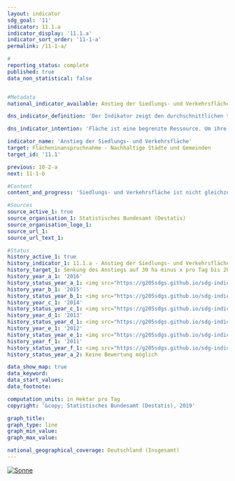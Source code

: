 ```yaml
---                   
layout: indicator                   
sdg_goal: '11'                   
indicator: 11.1.a                   
indicator_display: '11.1.a'                   
indicator_sort_order: '11-1-a'                   
permalink: /11-1-a/                   

#                   
reporting_status: complete                   
published: true                   
data_non_statistical: false                   


#Metadata                   
national_indicator_available: Anstieg der Siedlungs- und Verkehrsfläche                   

dns_indicator_definition: 'Der Indikator zeigt den durchschnittlichen täglichen Anstieg der Siedlungs- und Verkehrsfläche.'                   

dns_indicator_intention: 'Fläche ist eine begrenzte Ressource. Um ihre Nutzung konkurrieren beispielsweise Land- und Forstwirtschaft, Siedlung und Verkehr, Naturschutz, Rohstoffabbau und Energieerzeugung. Die Inanspruchnahme zusätzlicher Flächen für Siedlungs- und Verkehrszwecke soll bis zum Jahr 2030 auf unter 30 Hektar pro Tag begrenzt werden.'                   

indicator_name: 'Anstieg der Siedlungs- und Verkehrsfläche'                   
target: Flächeninanspruchnahme - Nachhaltige Städte und Gemeinden                   
target_id: '11.1'                   

previous: 10-2-a                   
next: 11-1-b                   

#Content                    
content_and_progress: 'Siedlungs- und Verkehrsfläche ist nicht gleichzusetzen mit versiegelter Fläche. Zur Siedlungsund Verkehrsfläche zählen die Nutzungsarten Gebäude- und Freifläche, Betriebsfläche ohne Abbauland, Verkehrsfläche, Erholungsfläche und Friedhöfe. Der Indikator stellt dabei nicht auf die versiegelte Fläche ab, sondern erfasst auch unbebaute und nicht versiegelte Flächen wie Gärten, Hofflächen und Verkehrsbegleitgrün sowie Freiflächen wie Parks und Grünanlagen, Kleingärten, Gartenland innerhalb von Ortslagen, Sport- und Freizeitanlagen, Campingplätze sowie Friedhöfe. Nach Berechnungen der Umweltökonomischen Gesamtrechnungen der Länder wird der Versiegelungsanteil der Siedlungs- und Verkehrsfläche im Länderdurchschnitt auf gut 45&nbsp;% geschätzt (2013). <br><br>Die Datenquelle des Indikators ist die Flächenerhebung nach Art der tatsächlichen Nutzung in den amtlichen Liegenschaftskatastern der Länder. Bedingt durch methodische Umstellungen der amtlichen Liegenschaftskataster ist es in den vergangenen Jahren vermehrt zur Neuzuordnung von Flächen gekommen, denen keine realen Nutzungsänderungen zugrunde lagen. Um die hieraus resultierende Verzerrung partiell auszugleichen, wird für die Beurteilung der Entwicklung ein gleitender Durchschnitt jeweils aus den vier zurückliegenden angegebenen Jahren gebildet. <br><br>Bei der Flächenerhebung nach Art der tatsächlichen Nutzung fand im Jahr 2016 eine methodische Veränderung der Erhebungsgrundlage statt, sodass die Vergleichbarkeit der Daten ab 2016 mit den Vorjahren eingeschränkt ist. Aus diesem Grund ist die Entwicklung des Indikators für das Jahr 2016 nur als gleitender Vierjahresdurchschnitt abgebildet. <br><br>In den Jahren 1992 bis 2015 wurden 8&nbsp;761 Quadratkilometer Flächen in Siedlungs- und Verkehrsfläche umgewandelt. Somit erhöhte sich gegenüber 1992 die Siedlungs- und Verkehrsfläche um 21,7&nbsp;%; dabei stieg die Siedlungsfläche um 29,7&nbsp;% und die Verkehrsfläche um 10,1&nbsp;%. <br><br>In den letzten Jahren hat sich dieser Zuwachs der Siedlungs- und Verkehrsfläche erkennbar abgeschwächt. 2015 lag der gleitende Vierjahresdurchschnitt für neu in Anspruch genommene Flächen für Siedlungs- und Verkehrszwecke bei 66 Hektar pro Tag, im Vergleich zu 120 Hektar pro Tag zu Beginn der Zeitreihe. Bei Fortsetzung der durchschnittlichen Entwicklung der letzten fünf Jahre würde das ursprünglich vorgegebene Ziel von 30 Hektar je Tag, das bereits im Jahr 2020 erreicht werden sollte, im Jahr 2030 erreicht. In 2016 ist der gleitende Vierjahresdurchschnitt weiter auf einen Wert von 62 Hektar für neu in Anspruch genommene Siedlungs- und Verkehrsfläche gesunken. <br><br>Die Entwicklung der Siedlungsfläche wurde in den Jahren 2005 bis 2009 vorübergehend durch hohe Zuwächse in der Nutzungskategorie „Erholungsfläche, Friedhof“ dominiert. Dies spiegelt in diesem Ausmaß keine realen Änderungen in der Landschaft wider und ist unter anderem auf die bereits genannten Umstellungen im Liegenschaftskataster zurückzuführen. Im Jahr 2015 betrug der Anteil der Erholungsflächen und Friedhöfe an der Siedlungs- und Verkehrsfläche 9,8&nbsp;%, wobei der Zuwachs bei den Friedhöfen nur einen marginalen Anteil ausmacht. Von 2012 bis 2014 erhöhte sich der Anstieg der Verkehrsfläche wieder deutlich, ging in 2015 aber wieder zurück. <br><br>Im Jahr 2015 betrug die Siedlungs- und Verkehrsfläche insgesamt 49&nbsp;066 Quadratkilometer und machte damit 13,7&nbsp;% der gesamten Fläche Deutschlands aus. Die größten Flächenarten in Deutschland sind mit 184&nbsp;332 Quadratkilometer die Landwirtschaftsfläche (51,6&nbsp;%), gefolgt von der Waldfläche mit 109&nbsp;515 Quadratkilometern (30,6&nbsp;%). Im Vergleichszeitraum 1992 bis 2015 hat sich die Waldfläche um 4&nbsp;979 Quadratkilometern vergrößert, während die Landwirtschaftsfläche um 10&nbsp;780 Quadratkilometer zurückgegangen ist. Somit ist davon auszugehen, dass der Anstieg der Siedlungs- und Verkehrsfläche im Wesentlichen zulasten von Landwirtschaftsflächen erfolgte.'                   

#Sources
source_active_1: true                           
source_organisation_1: Statistisches Bundesamt (Destatis)                           
source_organisation_logo_1:                            
source_url_1:                            
source_url_text_1:                            

#Status                   
history_active_1: true                   
history_indicator_1: 11.1.a - Anstieg der Siedlungs- und Verkehrsfläche                   
history_target_1: Senkung des Anstiegs auf 30 ha minus x pro Tag bis 2030
history_year_a_1: '2016'                           
history_status_year_a_1: <img src="https://g205sdgs.github.io/sdg-indicators/public/Wettersymbole/Sonne.png" alt="Sonne" />
history_year_b_1: '2015'                           
history_status_year_b_1: <img src="https://g205sdgs.github.io/sdg-indicators/public/Wettersymbole/Sonne.png" alt="Sonne" />
history_year_c_1: '2014'                           
history_status_year_c_1: <img src="https://g205sdgs.github.io/sdg-indicators/public/Wettersymbole/Sonne.png" alt="Sonne" />
history_year_d_1: '2013'                           
history_status_year_d_1: <img src="https://g205sdgs.github.io/sdg-indicators/public/Wettersymbole/Sonne.png" alt="Sonne" />
history_year_e_1: '2012'                           
history_status_year_e_1: <img src="https://g205sdgs.github.io/sdg-indicators/public/Wettersymbole/Sonne.png" alt="Sonne" />
history_year_f_1: '2011'                           
history_status_year_f_1: <img src="https://g205sdgs.github.io/sdg-indicators/public/Wettersymbole/Sonne.png" alt="Sonne" />
history_status_year_a_2: Keine Bewertung möglich

data_show_map: true
data_keyword:                    
data_start_values:                    
data_footnote:                    

computation_units: in Hektar pro Tag                   
copyright: '&copy; Statistisches Bundesamt (Destatis), 2019'                   

graph_title:                    
graph_type: line                   
graph_min_value:                    
graph_max_value:                    

national_geographical_coverage: Deutschland (Insgesamt)                   
---
```

<a href="https://nachhaltige-entwicklung-deutschland.github.io/open-sdg-site-starter/status/"><img src="https://g205sdgs.github.io/sdg-indicators/public/Wettersymbole/Sonne.png" alt="Sonne" />                           
</a>